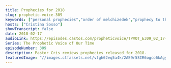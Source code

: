 ```yaml
---
title: Prophecies for 2018
slug: prophetic-voice-309
keywords: ["personal prophecies","order of melchizedek","prophecy to the church","year in review"]
hosts: ["Cristina Sosso"]
showTranscript: false
date: 2018-02-17
audioLink: https://episodes.castos.com/propheticvoice/TPVOT_E309_02_17-18_Prophecies_for_2018.mp3
Series: The Prophetic Voice of Our Time
episodeNumber: 309
description: Pastor Cris reviews prophecies released for 2018.
featuredImage: "//images.ctfassets.net/vfgh62eq5a4k/2AE9r5SIR6ogco6kAgy80Y/758afdb718203b2f8630551b62f95ad3/azgan-mjeshtri-435130-unsplash.jpg"
---
```

